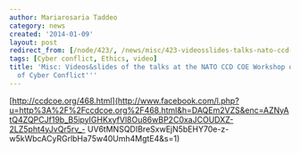 ```yaml
---
author: Mariarosaria Taddeo
category: news
created: '2014-01-09'
layout: post
redirect_from: [/node/423/, /news/misc/423-videosslides-talks-nato-ccd-coe-workshop-ethics-cyber-conflict/]
tags: [Cyber conflict, Ethics, video]
title: 'Misc: Videos&slides of the talks at the NATO CCD COE Workshop on ''Ethics
  of Cyber Conflict'''
---
```

  
  
[http://ccdcoe.org/468.html](http://www.facebook.com/l.php?u=http%3A%2F%2Fccdcoe.org%2F468.html&h=DAQEm2VZS&enc=AZNyAtQ4ZQPCJf19b_B5ipyIGHKxyfVl8Ou86wBP2C0xaJCOUDXZ-2LZ5pht4yJvQr5rv_-
UV6tMNSQDIBreSxwEjN5bEHY70e-z-w5kWbcACyRGrlbHa75w40Umh4MgtE4&s=1)


